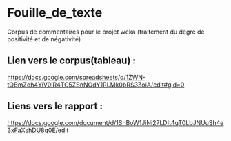 # Fouille_de_texte
Corpus de commentaires pour le projet weka (traitement du degré de positivité et de négativité)

## Lien vers le corpus(tableau) : 
https://docs.google.com/spreadsheets/d/1ZWN-tQBmZoh4YiV0lR4TC5ZSnNOdY1RLMk0bRS3ZoiA/edit#gid=0

## Liens vers le rapport :
https://docs.google.com/document/d/1SnBoW1JiNi27LDIt4qT0LbJNUuSh4e3xFaXshDU8q0E/edit